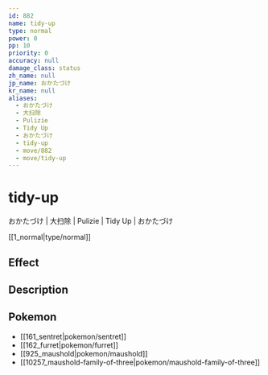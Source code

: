 ```yaml
---
id: 882
name: tidy-up
type: normal
power: 0
pp: 10
priority: 0
accuracy: null
damage_class: status
zh_name: null
jp_name: おかたづけ
kr_name: null
aliases:
  - おかたづけ
  - 大扫除
  - Pulizie
  - Tidy Up
  - おかたづけ
  - tidy-up
  - move/882
  - move/tidy-up
---
```

# tidy-up
    
おかたづけ | 大扫除 | Pulizie | Tidy Up | おかたづけ

[[1_normal|type/normal]]

## Effect



## Description



## Pokemon

- [[161_sentret|pokemon/sentret]]
- [[162_furret|pokemon/furret]]
- [[925_maushold|pokemon/maushold]]
- [[10257_maushold-family-of-three|pokemon/maushold-family-of-three]]

